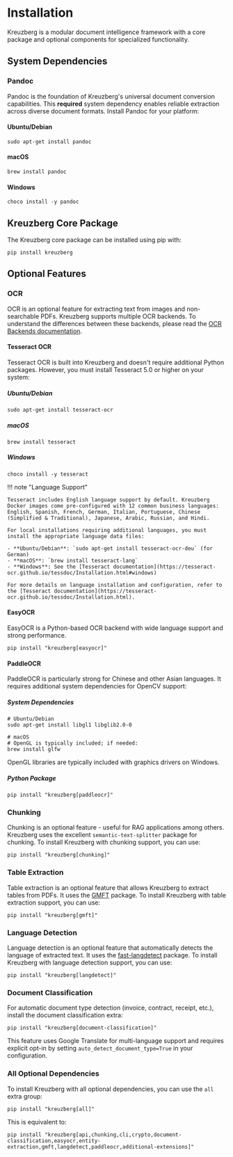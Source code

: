 # Installation

Kreuzberg is a modular document intelligence framework with a core package and optional components for specialized functionality.

## System Dependencies

### Pandoc

Pandoc is the foundation of Kreuzberg's universal document conversion capabilities. This **required** system dependency enables reliable extraction across diverse document formats. Install Pandoc for your platform:

#### Ubuntu/Debian

```shell
sudo apt-get install pandoc
```

#### macOS

```shell
brew install pandoc
```

#### Windows

```shell
choco install -y pandoc
```

## Kreuzberg Core Package

The Kreuzberg core package can be installed using pip with:

```shell
pip install kreuzberg
```

## Optional Features

### OCR

OCR is an optional feature for extracting text from images and non-searchable PDFs. Kreuzberg supports multiple OCR backends. To understand the differences between these backends, please read the [OCR Backends documentation](../user-guide/ocr-backends.md).

#### Tesseract OCR

Tesseract OCR is built into Kreuzberg and doesn't require additional Python packages. However, you must install Tesseract 5.0 or higher on your system:

##### Ubuntu/Debian

```shell
sudo apt-get install tesseract-ocr
```

##### macOS

```shell
brew install tesseract
```

##### Windows

```shell
choco install -y tesseract
```

!!! note "Language Support"

    Tesseract includes English language support by default. Kreuzberg Docker images come pre-configured with 12 common business languages: English, Spanish, French, German, Italian, Portuguese, Chinese (Simplified & Traditional), Japanese, Arabic, Russian, and Hindi.

    For local installations requiring additional languages, you must install the appropriate language data files:

    - **Ubuntu/Debian**: `sudo apt-get install tesseract-ocr-deu` (for German)
    - **macOS**: `brew install tesseract-lang`
    - **Windows**: See the [Tesseract documentation](https://tesseract-ocr.github.io/tessdoc/Installation.html#windows)

    For more details on language installation and configuration, refer to the [Tesseract documentation](https://tesseract-ocr.github.io/tessdoc/Installation.html).

#### EasyOCR

EasyOCR is a Python-based OCR backend with wide language support and strong performance.

```shell
pip install "kreuzberg[easyocr]"
```

#### PaddleOCR

PaddleOCR is particularly strong for Chinese and other Asian languages. It requires additional system dependencies for OpenCV support:

##### System Dependencies

```shell
# Ubuntu/Debian
sudo apt-get install libgl1 libglib2.0-0

# macOS
# OpenGL is typically included; if needed:
brew install glfw
```

OpenGL libraries are typically included with graphics drivers on Windows.

##### Python Package

```shell
pip install "kreuzberg[paddleocr]"
```

### Chunking

Chunking is an optional feature - useful for RAG applications among others. Kreuzberg uses the excellent `semantic-text-splitter` package for chunking. To install Kreuzberg with chunking support, you can use:

```shell
pip install "kreuzberg[chunking]"
```

### Table Extraction

Table extraction is an optional feature that allows Kreuzberg to extract tables from PDFs. It uses the [GMFT](https://github.com/conjuncts/gmft) package. To install Kreuzberg with table extraction support, you can use:

```shell
pip install "kreuzberg[gmft]"
```

### Language Detection

Language detection is an optional feature that automatically detects the language of extracted text. It uses the [fast-langdetect](https://github.com/LlmKira/fast-langdetect) package. To install Kreuzberg with language detection support, you can use:

```shell
pip install "kreuzberg[langdetect]"
```

### Document Classification

For automatic document type detection (invoice, contract, receipt, etc.), install the document classification extra:

```shell
pip install "kreuzberg[document-classification]"
```

This feature uses Google Translate for multi-language support and requires explicit opt-in by setting `auto_detect_document_type=True` in your configuration.

### All Optional Dependencies

To install Kreuzberg with all optional dependencies, you can use the `all` extra group:

```shell
pip install "kreuzberg[all]"
```

This is equivalent to:

```shell
pip install "kreuzberg[api,chunking,cli,crypto,document-classification,easyocr,entity-extraction,gmft,langdetect,paddleocr,additional-extensions]"
```
